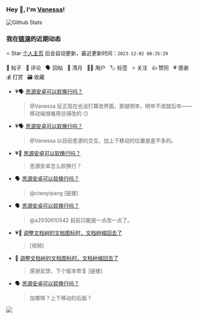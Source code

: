 ### Hey 👋, I'm [Vanessa](http://vanessa.b3log.org/)!

![Github Stats](https://github-readme-stats.vercel.app/api?username=Vanessa219&show_icons=true)

<!--events start -->

### 我在[链滴](https://ld246.com)的近期动态

⭐️ Star [个人主页](https://github.com/Vanessa219/Vanessa219) 后会自动更新，最近更新时间：`2023-12-02 08:35:29`

📝 帖子 &nbsp; 💬 评论 &nbsp; 🗣 回帖 &nbsp; 🌙 清月 &nbsp; 👨‍💻 用户 &nbsp; 🏷️ 标签 &nbsp; ⭐️ 关注 &nbsp; 👍 赞同 &nbsp; 💗 感谢 &nbsp; 💰 打赏 &nbsp; 🗃 收藏

* 💗🗣 [思源安卓可以软换行吗？](https://ld246.com/article/1701146485470/comment/1701331592416#comments)

  > @Vanessa 反正现在也没打算改界面，那就明年，明年不改就后年——移动端很难用总得改的 😏
* 💗🗣 [思源安卓可以软换行吗？](https://ld246.com/article/1701146485470/comment/1701331592416#comments)

  > @Vanessa 以目前思源的交互，加上下移动的位置是差不多的。
* 💗📝 [思源安卓可以软换行吗？](https://ld246.com/article/1701146485470)

  > 思源安卓怎么软换行？
* 🗣 [思源安卓可以软换行吗？](https://ld246.com/article/1701146485470/comment/1701331592416#comments)

  > @ciwoyipang [链接]
* 🗣 [思源安卓可以软换行吗？](https://ld246.com/article/1701146485470/comment/1701331592416#comments)

  > @a2930610542 目前只能提一点改一点了。
* 💗📝 [调整文档树的文档图标时，文档树缩回去了](https://ld246.com/article/1701343432999)

  > [视频]
* 💬 [调整文档树的文档图标时，文档树缩回去了](https://ld246.com/article/1701343432999/comment/1701350411532#comments)

  > 感谢反馈，下个版本修复 [链接]
* 🗣 [思源安卓可以软换行吗？](https://ld246.com/article/1701146485470/comment/1701331592416#comments)

  > 加哪呀？上下移动的后面？


<!--events end -->

<a title="Hits" target="_blank" href="https://github.com/Vanessa219/Vanessa219"><img src="https://hits.b3log.org/Vanessa219/Vanessa219.svg"></a>

